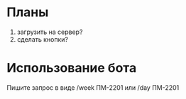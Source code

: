 #  Планы
1) загрузить на сервер?
2) сделать кнопки?

# Использование бота
Пишите запрос в виде /week ПМ-2201 или /day ПМ-2201
